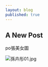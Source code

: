 ```yaml
---
layout: blog
published: true
---
```

## A New Post

po張美女圖

![孫卉彤01.jpg]({{site.baseurl}}/media/孫卉彤01.jpg)
